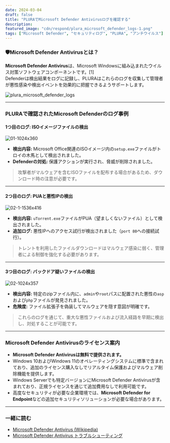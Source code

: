 ```yaml
---
date: 2024-03-04
draft: false
title: "PLURAでMicrosoft Defender Antivirusログを確認する"
description:
featured_image: "cdn/respond/plura_microsoft_defender_logs-1.png"
tags: ["Microsoft Defender", "セキュリティログ", "PLURA", "アンチウイルス"]
---
```


### 🛡️Microsoft Defender Antivirusとは？

**Microsoft Defender Antivirus**は、Microsoft Windowsに組み込まれたウイルス対策ソフトウェアコンポーネントです。[1]  
Defenderは検出結果をログに記録し、PLURAはこれらのログを収集して管理者が悪性感染や検出イベントを効果的に把握できるようサポートします。
<!--more-->
![plura_microsoft_defender_logs](https://blog.plura.io/cdn/respond/plura_microsoft_defender_logs-1.png)

---

### PLURAで確認されたMicrosoft Defenderのログ事例

#### 1つ目のログ: ISOイメージファイルの検出

![01-1024x360](https://github.com/user-attachments/assets/6e6a1467-054f-4e7a-b915-0d738a858f09)

- **検出内容:** Microsoft Office関連のISOイメージ内の`setup.exe`ファイルがトロイの木馬として検出されました。  
- **Defenderの対処:** 保護アクションが実行され、脅威が削除されました。

> 攻撃者がマルウェアを含むISOファイルを配布する場合があるため、ダウンロード時の注意が必要です。

---

#### 2つ目のログ: PUAと悪性IPの検出

![02-1-1536x416](https://github.com/user-attachments/assets/30c97fe7-419e-4670-96a8-405a23db965d)

- **検出内容:** `uTorrent.exe`ファイルがPUA（望ましくないファイル）として検出されました。  
- **追加ログ:** 悪性IPへのアクセス試行が検出されました（`port 80`への接続試行）。  

> トレントを利用したファイルダウンロードはマルウェア感染に弱く、管理者による制御を強化する必要があります。

---

#### 3つ目のログ: バックドア疑いファイルの検出

![02-1024x357](https://github.com/user-attachments/assets/a2b94cff-95a9-42e2-b27b-f85b6d5551f5)

- **検出内容:** 特定のzipファイル内に、`admin`や`root`パスに配置された悪性の`asp`および`php`ファイルが発見されました。  
- **危険度:** ファイル拡張子を偽装してマルウェアを隠す意図が明確です。  

> これらのログを通じて、重大な悪性ファイルおよび流入経路を早期に検出し、対処することが可能です。

---

### Microsoft Defender Antivirusのライセンス案内

- **Microsoft Defender Antivirusは無料で提供されます。**
- Windows 10およびWindows 11のオペレーティングシステムに標準で含まれており、追加のライセンス購入なしでリアルタイム保護およびマルウェア削除機能を提供します。
- Windows Serverでも特定バージョンにMicrosoft Defender Antivirusが含まれており、正規ライセンスを通じて追加費用なしで利用可能です。
- 高度なセキュリティが必要な企業環境では、**Microsoft Defender for Endpoint**などの追加セキュリティソリューションが必要な場合があります。

---

### 一緒に読む

- [Microsoft Defender Antivirus (Wikipedia)](https://en.wikipedia.org/wiki/Microsoft_Defender_Antivirus)  
- [Microsoft Defender Antivirus トラブルシューティング](https://learn.microsoft.com/en-us/microsoft-365/security/defender-endpoint/troubleshoot-microsoft-defender-antivirus?view=o365-worldwide)
